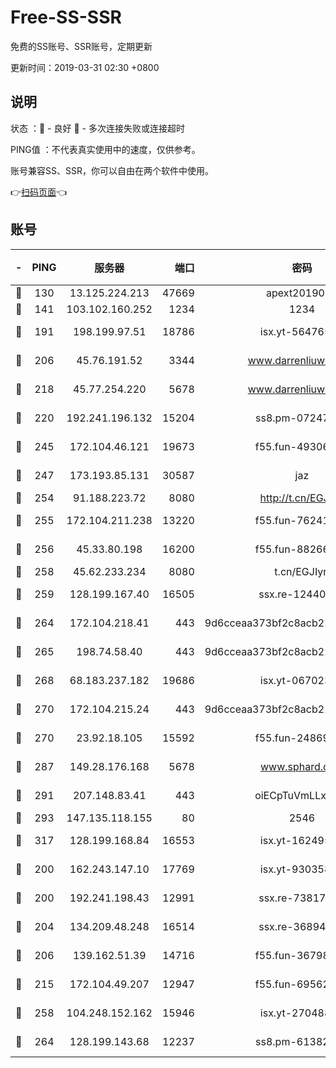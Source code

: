 # Free-SS-SSR

免费的SS账号、SSR账号，定期更新

更新时间：2019-03-31 02:30 +0800

## 说明

状态     ：🙂 - 良好 🙁 - 多次连接失败或连接超时

PING值   ：不代表真实使用中的速度，仅供参考。

账号兼容SS、SSR，你可以自由在两个软件中使用。

👉[扫码页面](https://liesauer.github.io/Free-SS-SSR/)👈

## 账号

|-|PING|服务器|端口|密码|加密方式|区域|
|:----:|:----:|:-----:|-----:|:----:|:----:|:----:|
|🙂|130|13.125.224.213|47669|apext2019001|chacha20|KR|
|🙂|141|103.102.160.252|1234|1234|rc4-md5|JP|
|🙂|191|198.199.97.51|18786|isx.yt-56476563|aes-256-cfb|US|
|🙂|206|45.76.191.52|3344|www.darrenliuwei.com|aes-256-cfb|JP|
|🙂|218|45.77.254.220|5678|www.darrenliuwei.com|aes-256-cfb|SG|
|🙂|220|192.241.196.132|15204|ss8.pm-07247193|aes-256-cfb|US|
|🙂|245|172.104.46.121|19673|f55.fun-49306300|aes-256-cfb|SG|
|🙂|247|173.193.85.131|30587|jaz|aes-256-cfb|US|
|🙂|254|91.188.223.72|8080|http://t.cn/EGJIyrl|rc4-md5|RU|
|🙂|255|172.104.211.238|13220|f55.fun-76241497|aes-256-cfb|US|
|🙂|256|45.33.80.198|16200|f55.fun-88266178|aes-256-cfb|US|
|🙂|258|45.62.233.234|8080|t.cn/EGJIyrl|rc4-md5|CA|
|🙂|259|128.199.167.40|16505|ssx.re-12440884|aes-256-cfb|SG|
|🙂|264|172.104.218.41|443|9d6cceaa373bf2c8acb22e60b6a58be6|aes-256-cfb|US|
|🙂|265|198.74.58.40|443|9d6cceaa373bf2c8acb22e60b6a58be6|aes-256-cfb|US|
|🙂|268|68.183.237.182|19686|isx.yt-06702385|aes-256-cfb|SG|
|🙂|270|172.104.215.24|443|9d6cceaa373bf2c8acb22e60b6a58be6|aes-256-cfb|US|
|🙂|270|23.92.18.105|15592|f55.fun-24869458|aes-256-cfb|US|
|🙂|287|149.28.176.168|5678|www.sphard.com|aes-256-cfb|AU|
|🙂|291|207.148.83.41|443|oiECpTuVmLLxk4Ts|aes-256-cfb|AU|
|🙂|293|147.135.118.155|80|2546|chacha20|US|
|🙂|317|128.199.168.84|16553|isx.yt-16249501|aes-256-cfb|SG|
|🙂|200|162.243.147.10|17769|isx.yt-93035840|aes-256-cfb|US|
|🙂|200|192.241.198.43|12991|ssx.re-73817435|aes-256-cfb|US|
|🙂|204|134.209.48.248|16514|ssx.re-36894461|aes-256-cfb|US|
|🙂|206|139.162.51.39|14716|f55.fun-36798193|aes-256-cfb|SG|
|🙂|215|172.104.49.207|12947|f55.fun-69562223|aes-256-cfb|SG|
|🙂|258|104.248.152.162|15946|isx.yt-27048803|aes-256-cfb|SG|
|🙂|264|128.199.143.68|12237|ss8.pm-61382605|aes-256-cfb|SG|
